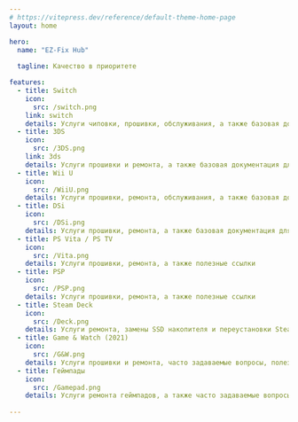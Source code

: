 ```yaml
---
# https://vitepress.dev/reference/default-theme-home-page
layout: home

hero:
  name: "EZ-Fix Hub"
  
  tagline: Качество в приоритете

features:
  - title: Switch
    icon:
      src: /switch.png
    link: switch
    details: Услуги чиповки, прошивки, обслуживания, а также базовая документация для пользователей
  - title: 3DS
    icon:
      src: /3DS.png
    link: 3ds
    details: Услуги прошивки и ремонта, а также базовая документация для пользователей
  - title: Wii U
    icon:
      src: /WiiU.png
    details: Услуги прошивки, ремонта, обслуживания, а также базовая документация для пользователей
  - title: DSi
    icon:
      src: /DSi.png
    details: Услуги прошивки, ремонта, а также базовая документация для пользователей
  - title: PS Vita / PS TV
    icon:
      src: /Vita.png
    details: Услуги прошивки, ремонта, а также полезные ссылки
  - title: PSP
    icon:
      src: /PSP.png
    details: Услуги прошивки, ремонта, а также полезные ссылки
  - title: Steam Deck
    icon:
      src: /Deck.png
    details: Услуги ремонта, замены SSD накопителя и переустановки SteamOS
  - title: Game & Watch (2021)
    icon:
      src: /G&W.png
    details: Услуги прошивки и ремонта, часто задаваемые вопросы, полезные ссылки 
  - title: Геймпады
    icon:
      src: /Gamepad.png
    details: Услуги ремонта геймпадов, а также часто задаваемые вопросы
  
---
```

